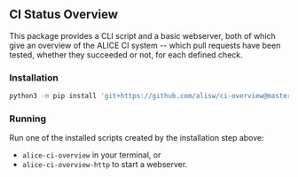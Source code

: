 ## CI Status Overview

This package provides a CLI script and a basic webserver, both of which give an overview of the ALICE CI system -- which pull requests have been tested, whether they succeeded or not, for each defined check.

### Installation

```bash
python3 -m pip install 'git+https://github.com/alisw/ci-overview@master'
```

### Running

Run one of the installed scripts created by the installation step above:

- `alice-ci-overview` in your terminal, or
- `alice-ci-overview-http` to start a webserver.
